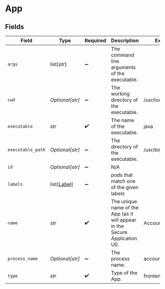 # App


## Fields

| Field                                                                        | Type                                                                         | Required                                                                     | Description                                                                  | Example                                                                      |
| ---------------------------------------------------------------------------- | ---------------------------------------------------------------------------- | ---------------------------------------------------------------------------- | ---------------------------------------------------------------------------- | ---------------------------------------------------------------------------- |
| `args`                                                                       | list[*str*]                                                                  | :heavy_minus_sign:                                                           | The command line arguments of the executable.                                |                                                                              |
| `cwd`                                                                        | *Optional[str]*                                                              | :heavy_minus_sign:                                                           | The working directory of the executable.                                     | /usr/local/bin/corp                                                          |
| `executable`                                                                 | *str*                                                                        | :heavy_check_mark:                                                           | The name of the executable.                                                  | java                                                                         |
| `executable_path`                                                            | *Optional[str]*                                                              | :heavy_minus_sign:                                                           | The directory of the executable.                                             | /usr/bin                                                                     |
| `id`                                                                         | *Optional[str]*                                                              | :heavy_minus_sign:                                                           | N/A                                                                          |                                                                              |
| `labels`                                                                     | list[[Label](../../models/shared/label.md)]                                  | :heavy_minus_sign:                                                           | pods that match one of the given labels                                      |                                                                              |
| `name`                                                                       | *str*                                                                        | :heavy_check_mark:                                                           | The unique name of the App (as it will appear in the Secure Application UI). | AccountingApp                                                                |
| `process_name`                                                               | *Optional[str]*                                                              | :heavy_minus_sign:                                                           | The process name.                                                            | accounting_app                                                               |
| `type`                                                                       | *str*                                                                        | :heavy_check_mark:                                                           | Type of the App.                                                             | frontend                                                                     |